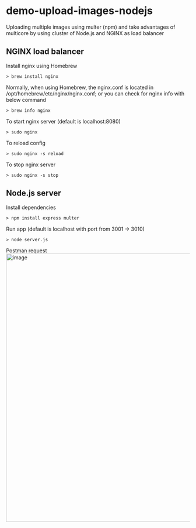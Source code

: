# demo-upload-images-nodejs

Uploading multiple images using multer (npm) and take advantages of multicore by using cluster of Node.js and NGINX as load balancer

## NGINX load balancer
Install nginx using Homebrew
```console
> brew install nginx
```

Normally, when using Homebrew, the nginx.conf is located in /opt/homebrew/etc/nginx/nginx.conf; or you can check for nginx info with below command
```console
> brew info nginx
```

To start nginx server (default is localhost:8080)
```console
> sudo nginx
```

To reload config
```console
> sudo nginx -s reload
```

To stop nginx server
```console
> sudo nginx -s stop
```

## Node.js server
Install dependencies
```console
> npm install express multer
```

Run app (default is localhost with port from 3001 -> 3010)
```console
> node server.js
```

Postman request
<img width="733" alt="image" src="https://user-images.githubusercontent.com/114555002/234792480-24ea9fd3-dd21-4257-a12e-60289663f226.png">
